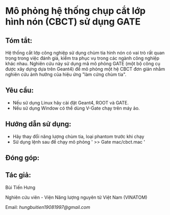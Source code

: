 # Mô phỏng hệ thống chụp cắt lớp hình nón (CBCT) sử dụng GATE #

## Tóm tắt: 
Hệ thống cắt lớp công nghiệp sử dụng chùm tia hình nón có vai trò rất quan trọng trong việc đánh giá, kiểm tra phục vụ trong các ngành công nghiệp khác nhau. 
Nghiên cứu này sử dụng mã mô phỏng GATE (một bộ công cụ được xây dựng dựa trên Geant4) để mô phỏng một hệ CBCT đơn giản nhằm nghiên cứu ảnh hưởng của hiệu ứng "làm cứng chùm tia".

## Yêu cầu:
+ Nếu sử dụng Linux hãy cài đặt Geant4, ROOT và GATE.
+ Nếu sử dụng Window có thể dùng V-Gate chạy trên máy ảo.

## Hướng dẫn sử dụng:
+ Hãy thay đổi năng lượng chùm tia, loại phantom trước khi chạy
+ Sử dụng lệnh sau để chạy mô phỏng
  ' >> Gate mac/cbct.mac '
 
 ## Đóng góp:
 
 ## Tác giả:
 Bùi Tiến Hưng
 
 Nghiên cứu viên - Viện Năng lượng nguyên tử Việt Nam (VINATOM)
 
 Email: _hungbuitien19081997@gmail.com_
